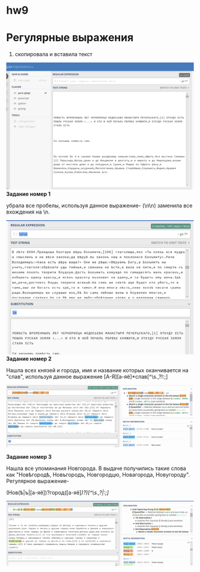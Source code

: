 # hw9

# Регулярные выражения

1. скопировала и вставила текст

![](https://github.com/JanaProsolovich/hw9/blob/master/вставить%20текст.PNG)
**Задание номер 1**

убрала все пробелы, используя данное выражение- 
(\n\n) заменила все вхождения на \n.

![](https://github.com/JanaProsolovich/hw9/blob/master/убрала%20пробелы.PNG)
**Задание номер 2**

Нашла всех князей и города, имя и название которых оканчивается на "слав", используя данное выражение
[А-Я][а-яё]*слав[^\s.,\?!:;]

![](https://github.com/JanaProsolovich/hw9/blob/master/ярослав.PNG)

**Задание номер 3**

 Нашла все упоминания Новгорода. В выдаче получились такие слова как "Новѣгородѣ, Новъгородъ, Новгородцю, Новагорода, Новугороду". 
 Регулярное выражение- 
 
(Нов(ѣ|ъ|[а-яё])?город([а-яё]*)?)[^\s.,\?|:;]*

![](https://github.com/JanaProsolovich/hw9/blob/master/3%20задание.PNG)
